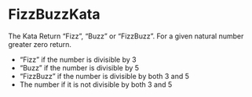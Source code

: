 # FizzBuzzKata

The Kata Return “Fizz”, “Buzz” or “FizzBuzz”. For a given natural number greater zero return.
- “Fizz” if the number is divisible by 3 
- “Buzz” if the number is divisible by 5 
- “FizzBuzz” if the number is divisible by both 3 and 5 
- The number if it is not divisible by both 3 and 5
